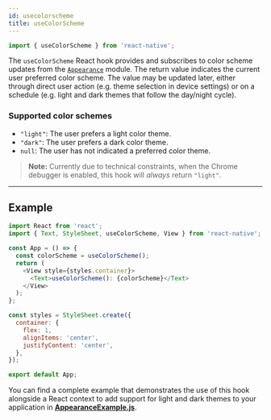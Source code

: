 ```yaml
---
id: usecolorscheme
title: useColorScheme
---
```


```js
import { useColorScheme } from 'react-native';
```

The `useColorScheme` React hook provides and subscribes to color scheme updates from the [`Appearance`](https://reactnative.dev/docs/0.64/appearance) module. The return value indicates the current user preferred color scheme. The value may be updated later, either through direct user action (e.g. theme selection in device settings) or on a schedule (e.g. light and dark themes that follow the day/night cycle).

### Supported color schemes

- `"light"`: The user prefers a light color theme.
- `"dark"`: The user prefers a dark color theme.
- `null`: The user has not indicated a preferred color theme.

> **Note:** Currently due to technical constraints, when the Chrome debugger is enabled, this hook will _always_ return `"light"`.

---

## Example

```js
import React from 'react';
import { Text, StyleSheet, useColorScheme, View } from 'react-native';

const App = () => {
  const colorScheme = useColorScheme();
  return (
    <View style={styles.container}>
      <Text>useColorScheme(): {colorScheme}</Text>
    </View>
  );
};

const styles = StyleSheet.create({
  container: {
    flex: 1,
    alignItems: 'center',
    justifyContent: 'center',
  },
});

export default App;
```

You can find a complete example that demonstrates the use of this hook alongside a React context to add support for light and dark themes to your application in [**AppearanceExample.js**](https://github.com/facebook/react-native/blob/master/packages/rn-tester/js/examples/Appearance/AppearanceExample.js).
